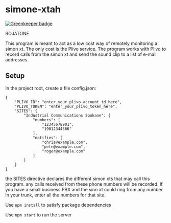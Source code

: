 # simone-xtah

[![Greenkeeper badge](https://badges.greenkeeper.io/insanity54/simone-xtah.svg)](https://greenkeeper.io/)

ROJATONE

This program is meant to act as a low cost way of remotely monitoring a simon xt. The only cost is the Plivo service. The program works with Plivo to record calls from the simon xt and send the sound clip to a list of e-mail addresses.


## Setup

In the project root, create a file config.json:

```
{
    "PLIVO_ID": "enter_your_plivo_account_id_here",
    "PLIVO_TOKEN": "enter_your_plivo_token_here",
    "SITES": {
        "Industrial Communications Spokane": {
            "numbers": [
                "12345678901",
                "19012344566"
            ],
            "notifies": [
                "chris@example.com",
                "pete@example.com",
                "roger@example.com"
            ]
        }
    }
}
```

the SITES directive declares the different simon xts that may call this program. any calls received from these phone numbers will be recorded. If you have a small business PBX and the sion xt could ring from any number in your trunk, enter all the numbers for that site.

Use `npm install` to satisfy package dependencies

Use `npm start` to run the server